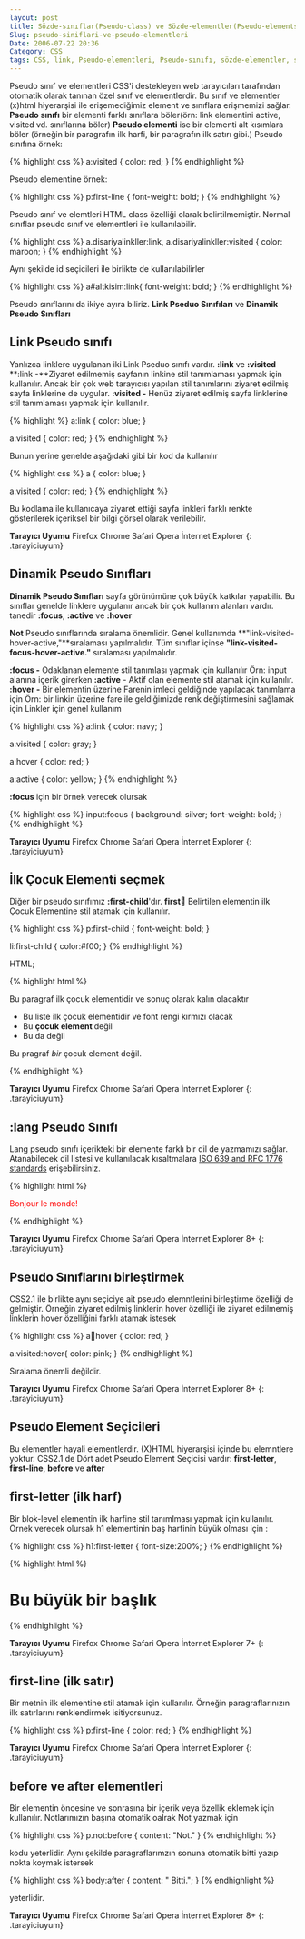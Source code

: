 ```yaml
---
layout: post
title: Sözde-sınıflar(Pseudo-class) ve Sözde-elementler(Pseudo-elements)
Slug: pseudo-siniflari-ve-pseudo-elementleri
Date: 2006-07-22 20:36
Category: CSS
tags: CSS, link, Pseudo-elementleri, Pseudo-sınıfı, sözde-elementler, sözde-sınıflar
---
```


Pseudo sınıf ve elementleri CSS'i destekleyen web tarayıcıları
tarafından otomatik olarak tanınan özel sınıf ve elementlerdir. Bu sınıf
ve elementler (x)html hiyerarşisi ile erişemediğimiz element ve
sınıflara erişmemizi sağlar. **Pseudo sınıfı** bir elementi farklı
sınıflara böler(örn: link elementini active, visited vd. sınıflarına
böler) **Pseudo elementi** ise bir elementi alt kısımlara böler (örneğin
bir paragrafın ilk harfi, bir paragrafın ilk satırı gibi.)
Pseudo sınıfına örnek:

{% highlight css %}
a:visited {
    color: red;
}
{% endhighlight %}

Pseudo elementine örnek:

{% highlight css %}
p:first-line {
    font-weight: bold;
}
{% endhighlight %}

Pseudo sınıf ve elemtleri HTML class özelliği olarak belirtilmemiştir. Normal
sınıflar pseudo sınıf ve elementleri ile kullanılabilir.

{% highlight css %}
a.disariyalinkller:link,
a.disariyalinkller:visited {
    color: maroon;
}
{% endhighlight %}

Aynı şekilde id seçicileri ile birlikte de kullanılabilirler

{% highlight css %}
a#altkisim:link{
    font-weight: bold;
}
{% endhighlight %}

Pseudo sınıflarını da ikiye ayıra biliriz. **Link Pseduo Sınıfıları** ve **Dinamik Pseudo Sınıfları**

## Link Pseudo sınıfı

Yanlızca linklere uygulanan iki Link Pseduo sınıfı vardır. **:link** ve
**:visited** **:link -**Ziyaret edilmemiş sayfanın linkine stil
tanımlaması yapmak için kullanılır. Ancak bir çok web tarayıcısı yapılan
stil tanımlarını ziyaret edilmiş sayfa linklerine de uygular. **:visited
-** Henüz ziyaret edilmiş sayfa linklerine stil tanımlaması yapmak için
kullanılır.

{% highlight  %}
a:link {
    color: blue;
}

a:visited {
    color: red;
}
{% endhighlight %}

Bunun yerine genelde aşağıdaki gibi bir kod da kullanılır

{% highlight css %}
a {
    color: blue;
}

a:visited {
    color: red;
}
{% endhighlight %}

Bu kodlama ile kullanıcaya ziyaret ettiği sayfa linkleri farklı renkte gösterilerek içeriksel bir
bilgi görsel olarak verilebilir.

**Tarayıcı Uyumu**
Firefox
Chrome
Safari
Opera
İnternet Explorer
{: .tarayiciuyum}

## Dinamik Pseudo Sınıfları

**Dinamik Pseudo Sınıfları** sayfa görünümüne çok büyük katkılar
yapabilir. Bu sınıflar genelde linklere uygulanır ancak bir çok kullanım
alanları vardır. tanedir **:focus**, **:active** ve **:hover**

**Not**
Pseudo sınıflarında sıralama önemlidir. Genel kullanımda
**"link-visited-hover-active,"**sıralaması yapılmalıdır. Tüm sınıflar
içinse **"link-visited- focus-hover-active."** sıralaması yapılmalıdır.

**:focus -** Odaklanan elemente stil tanımlası yapmak için kullanılır
Örn: input alanına içerik girerken **:active** - Aktif olan elemente
stil atamak için kullanılır. **:hover -** Bir elementin üzerine Farenin
imleci geldiğinde yapılacak tanımlama için Örn: bir linkin üzerine fare
ile geldiğimizde renk değiştirmesini sağlamak için Linkler için genel
kullanım

{% highlight css %}
a:link {
    color: navy;
}

a:visited {
    color: gray;
}

a:hover {
    color: red;
}

a:active {
    color: yellow;
}
{% endhighlight %}

**:focus** için bir örnek verecek olursak

{% highlight css %}
input:focus {
    background: silver;
    font-weight: bold;
}
{% endhighlight %}


**Tarayıcı Uyumu**
Firefox
Chrome
Safari
Opera
İnternet Explorer
{: .tarayiciuyum}

## İlk Çocuk Elementi seçmek

Diğer bir pseudo sınıfımız **:first-child**'dır. **first:child:**
Belirtilen elementin ilk Çocuk Elementine stil atamak için kullanılır.

{% highlight css %}
p:first-child {
    font-weight: bold;
}

li:first-child {
    color:#f00;
}
{% endhighlight %}

HTML;

{% highlight html %}
<div>
    <p>Bu paragraf ilk çocuk elementidir ve sonuç olarak kalın olacaktır</p>
    <ul>
        <li>Bu liste ilk çocuk elementidir ve font rengi kırmızı olacak</li>
        <li>Bu <strong>çocuk element </strong>değil</li>
        <li>Bu da değil</li>
    </ul>
    <p>Bu pragraf <em>bir</em> çocuk element değil.</p>
</div>
{% endhighlight %}

**Tarayıcı Uyumu**
Firefox
Chrome
Safari
Opera
İnternet Explorer
{: .tarayiciuyum}

## :lang Pseudo Sınıfı

Lang pseudo sınıfı içerikteki bir elemente farklı bir dil de yazmamızı
sağlar. Atanabilecek dil listesi ve kullanılacak kısaltmalara [ISO 639 and RFC 1776 standards][] erişebilirsiniz.

{% highlight html %}
    <html>
    <head>
    <title>lang test</title>
    <style type="text/css">
    p:lang(fr) {
        color: red;
    }
    </style>
    </head><body>
    <p lang="fr">Bonjour le monde!</p>
    </body>
    </html>
{% endhighlight %}

**Tarayıcı Uyumu**
Firefox
Chrome
Safari
Opera
İnternet Explorer 8+
{: .tarayiciuyum}

## Pseudo Sınıflarını birleştirmek

CSS2.1 ile birlikte aynı seçiciye ait pseudo elemntlerini birleştirme
özelliği de gelmiştir. Örneğin ziyaret edilmiş linklerin hover özelliği
ile ziyaret edilmemiş linklerin hover özelliğini farklı atamak istesek

{% highlight css %}
a:link:hover {
    color: red;
}

a:visited:hover{
    color: pink;
}
{% endhighlight %}

Sıralama önemli değildir.

**Tarayıcı Uyumu**
Firefox
Chrome
Safari
Opera
İnternet Explorer 8+
{: .tarayiciuyum}

## Pseudo Element Seçicileri

Bu elementler hayali elementlerdir. (X)HTML hiyerarşisi içinde bu
elemntlere yoktur. CSS2.1 de Dört adet Pseudo Element Seçicisi vardır:
**first-letter**, **first-line**, **before** ve **after**

## first-letter (ilk harf)

Bir blok-level elementin ilk harfine stil tanımlması yapmak için
kullanılır. Örnek verecek olursak h1 elementinin baş harfinin büyük
olması için :

{% highlight css %}
h1:first-letter {
    font-size:200%;
}
{% endhighlight %}

{% highlight html %}
<h1>Bu büyük bir başlık</h1>
{% endhighlight %}

**Tarayıcı Uyumu**
Firefox
Chrome
Safari
Opera
İnternet Explorer 7+
{: .tarayiciuyum}

## first-line (ilk satır)

Bir metnin ilk elementine stil atamak için kullanılır. Örneğin
paragraflarınızın ilk satırlarını renklendirmek isitiyorsunuz.

{% highlight css %}
p:first-line {
    color: red;
}
{% endhighlight %}

**Tarayıcı Uyumu**
Firefox
Chrome
Safari
Opera
İnternet Explorer
{: .tarayiciuyum}


## before ve after elementleri

Bir elementin öncesine ve sonrasına bir içerik veya özellik eklemek için
kullanılır. Notlarımızın başına otomatik oalrak Not yazmak için

{% highlight css %}
p.not:before {
    content: "Not."
}
{% endhighlight %}

kodu yeterlidir. Aynı şekilde paragraflarımzın sonuna
otomatik bitti yazıp nokta koymak istersek

{% highlight css %}
body:after {
    content: " Bitti.";
}
{% endhighlight %}

yeterlidir.

**Tarayıcı Uyumu**
Firefox
Chrome
Safari
Opera
İnternet Explorer 8+
{: .tarayiciuyum}




  [ISO 639 and RFC 1776 standards]: http://www.dsv.su.se/~jpalme/ietf/language-codes.html
